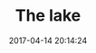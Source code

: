 ---
title:		"The lake"
type:		"photos"
mediatype:		"upload"
location:		"Bergwitzsee, Germany"
date:		"2017-04-14 20:14:24"
album:		"people"
filename:		"anna-pier.md"
series:		"cycle-tour"
cl_public_id:		"people/anna_pier"
cl_version:		1497005358
format:		"tiff"
bytes:		6668880
width:		2158
height:		1440
colours:
- "#8FB0CB"
- "#B9D2E3"
- "#8EA8C7"
- "#AEBFD6"
- "#7D7E89"
- "#527A95"
- "#7A878B"
- "#7D8A82"
- "#898282"
- "#627997"
- "#867D84"
- "#85877F"
- "#AFBDB6"
- "#02091B"
- "#191A29"
- "#161514"
- "#36333B"
- "#031B26"
- "#192C1B"
exposure_mode:		"Auto"
program:		"Aperture-priority AE"
aperture:		undefined
focal_length:		"16.0 mm"
iso:		"1250"
shutter_speed:		undefined
metering:		"Multi-segment"
flash:		"Off, Did not fire"
white_balance:		"Auto"
colour_temp:		"-0.2"
has_crop:		"No"
orientation:		"Horizontal (normal)"
camera_model:		"NIKON D800"
lens_info:		"No lens info"
artist:		"No artist info"
x_resolution:		"300"
y_resolution:		"300"
---
